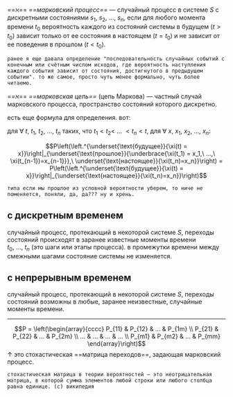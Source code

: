 ==$\aleph$== *==марковский процесс==* — случайный процесс в системе $S$ с дискретными состояниями $s_1,\ s_2,\ ...,\ s_n$, если для любого момента времени $t_0$ вероятность каждого из состояний системы в будущем ($t > t_0$) зависит только от ее состояния в настоящем ($t = t_0$) и не зависит от ее поведения в прошлом ($t < t_0$). 

```
ранее я еще давала определение "последовательность случайных событий с конечным или счётным числом исходов, где вероятность наступления каждого события зависит от состояния, достигнутого в предыдущем событии". то же самое, просто чуть менее формально, чуть более читаемо.
```

==$\aleph$== *==марковская цепь==* (цепь Маркова) — частный случай марковского процесса, пространство состояний которого дискретно.

есть еще формула для определения. вот:

для $\forall\ t,\ t_1,\ t_2,\ ...,\ t_n$ таких, что $t_1 < t_2 <\ ...\ < t_n < t$, для $\forall\ x,\ x_1,\ x_2,\ ...,\ x_n$:

$$P\left(\left.^{\underset{\text{будущее}}{\xi(t) = x}}\right|_{\underset{\text{прошлое}}{\underbrace{\xi(t_1) = x_1,\ ...,\ \xi(t_{n-1})=x_{n-1}}},\ \underset{\text{настоящее}}{\xi(t_n)=x_n}}\right) = P\left(\left.^{\underset{\text{будущее}}{\xi(t) = x}}\right|_{\underset{\text{настоящее}}{\xi(t_n)=x_n}}\right)$$

```
типа если мы прошлое из условной вероятности уберем, то ниче не поменяется, поняли, да, да??? ну и хрень.
```

## с дискретным временем

случайный процесс, протекающий в некоторой системе $S$, переходы состояний происходят в заранее известные моменты времени $t_0,\ ...,\ t_n$ (это шаги или этапы процесса). в промежутки времени между смежными шагами состояние системы не изменяется.

## с непрерывным временем

случайный процесс, протекающий в некоторой системе $S$, переходы состояний возможны в любые, заранее неизвестные, случайные моменты времени.

---

$$P = \left(\begin{array}{cccc}
P_{11} & P_{12} & ... & P_{1m} \\
P_{21} & P_{22} & ... & P_{2m} \\
...    & ...    & ... & ...    \\
P_{m1} & P_{m2} & ... & P_{mm} 
\end{array}\right)$$ 
$\uparrow$ это стохастическая ==матрица переходов==, задающая марковский процесс.

```
стохастическая матрица в теории вероятностей — это неотрицательная матрица, в которой сумма элементов любой строки или любого столбца равна единице. (с) википедия
```